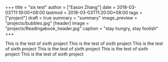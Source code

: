 +++
title = "six test"
author = ["Eason Zhang"]
date = 2018-03-03T11:19:00+08:00
lastmod = 2018-03-03T11:20:00+08:00
tags = ["project"]
draft = true
summary = "summary"
image_preview = "projects/bubbles.jpg"
[header]
  image = "projects/Readingabook_header.jpg"
  caption = "stay hungry, stay foolish"
+++

This is the test of sixth project
This is the test of sixth project
This is the test of sixth project
This is the test of sixth project
This is the test of sixth project
This is the test of sixth project

